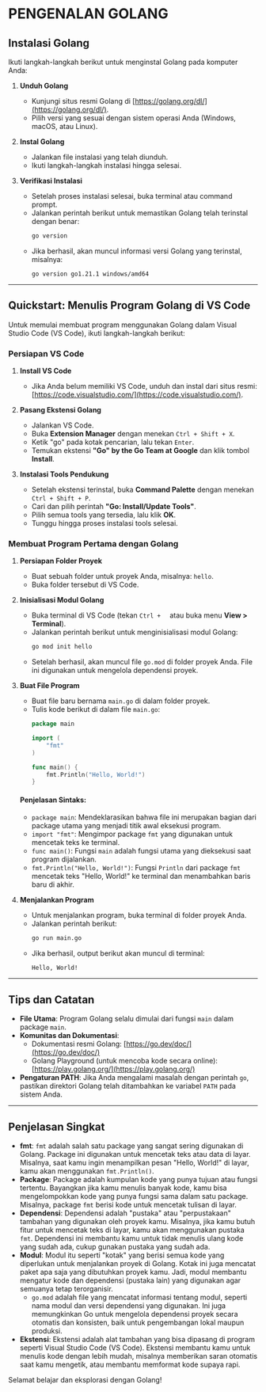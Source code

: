 # PENGENALAN GOLANG

## **Instalasi Golang**
Ikuti langkah-langkah berikut untuk menginstal Golang pada komputer Anda:

1. **Unduh Golang**
   - Kunjungi situs resmi Golang di [https://golang.org/dl/](https://golang.org/dl/).
   - Pilih versi yang sesuai dengan sistem operasi Anda (Windows, macOS, atau Linux).

2. **Instal Golang**
   - Jalankan file instalasi yang telah diunduh.
   - Ikuti langkah-langkah instalasi hingga selesai.

3. **Verifikasi Instalasi**
   - Setelah proses instalasi selesai, buka terminal atau command prompt.
   - Jalankan perintah berikut untuk memastikan Golang telah terinstal dengan benar:
     ```bash
     go version
     ```
   - Jika berhasil, akan muncul informasi versi Golang yang terinstal, misalnya:
     ```
     go version go1.21.1 windows/amd64
     ```

---

## **Quickstart: Menulis Program Golang di VS Code**
Untuk memulai membuat program menggunakan Golang dalam Visual Studio Code (VS Code), ikuti langkah-langkah berikut:

### **Persiapan VS Code**
1. **Install VS Code**
   - Jika Anda belum memiliki VS Code, unduh dan instal dari situs resmi: [https://code.visualstudio.com/](https://code.visualstudio.com/).

2. **Pasang Ekstensi Golang**
   - Jalankan VS Code.
   - Buka **Extension Manager** dengan menekan `Ctrl + Shift + X`.
   - Ketik "go" pada kotak pencarian, lalu tekan `Enter`.
   - Temukan ekstensi **"Go" by the Go Team at Google** dan klik tombol **Install**.

3. **Instalasi Tools Pendukung**
   - Setelah ekstensi terinstal, buka **Command Palette** dengan menekan `Ctrl + Shift + P`.
   - Cari dan pilih perintah **"Go: Install/Update Tools"**.
   - Pilih semua tools yang tersedia, lalu klik **OK**.
   - Tunggu hingga proses instalasi tools selesai.

### **Membuat Program Pertama dengan Golang**
1. **Persiapan Folder Proyek**
   - Buat sebuah folder untuk proyek Anda, misalnya: `hello`.
   - Buka folder tersebut di VS Code.

2. **Inisialisasi Modul Golang**
   - Buka terminal di VS Code (tekan `Ctrl +  ` atau buka menu **View > Terminal**).
   - Jalankan perintah berikut untuk menginisialisasi modul Golang:
     ```bash
     go mod init hello
     ```
   - Setelah berhasil, akan muncul file `go.mod` di folder proyek Anda. File ini digunakan untuk mengelola dependensi proyek.

3. **Buat File Program**
   - Buat file baru bernama `main.go` di dalam folder proyek.
   - Tulis kode berikut di dalam file `main.go`:
     ```go
     package main

     import (
         "fmt"
     )

     func main() {
         fmt.Println("Hello, World!")
     }
     ```
   
   #### Penjelasan Sintaks:
   - `package main`: Mendeklarasikan bahwa file ini merupakan bagian dari package utama yang menjadi titik awal eksekusi program.
   - `import "fmt"`: Mengimpor package `fmt` yang digunakan untuk mencetak teks ke terminal.
   - `func main()`: Fungsi `main` adalah fungsi utama yang dieksekusi saat program dijalankan.
   - `fmt.Println("Hello, World!")`: Fungsi `Println` dari package `fmt` mencetak teks "Hello, World!" ke terminal dan menambahkan baris baru di akhir.

4. **Menjalankan Program**
   - Untuk menjalankan program, buka terminal di folder proyek Anda.
   - Jalankan perintah berikut:
     ```bash
     go run main.go
     ```
   - Jika berhasil, output berikut akan muncul di terminal:
     ```
     Hello, World!
     ```

---

## **Tips dan Catatan**
- **File Utama**: Program Golang selalu dimulai dari fungsi `main` dalam package `main`.
- **Komunitas dan Dokumentasi**:
  - Dokumentasi resmi Golang: [https://go.dev/doc/](https://go.dev/doc/)
  - Golang Playground (untuk mencoba kode secara online): [https://play.golang.org/](https://play.golang.org/)
- **Pengaturan PATH**: Jika Anda mengalami masalah dengan perintah `go`, pastikan direktori Golang telah ditambahkan ke variabel `PATH` pada sistem Anda.
---

## **Penjelasan Singkat**
- **fmt**: `fmt` adalah salah satu package yang sangat sering digunakan di Golang. Package ini digunakan untuk mencetak teks atau data di layar. Misalnya, saat kamu ingin menampilkan pesan "Hello, World!" di layar, kamu akan menggunakan `fmt.Println()`.
- **Package**: Package adalah kumpulan kode yang punya tujuan atau fungsi tertentu. Bayangkan jika kamu menulis banyak kode, kamu bisa mengelompokkan kode yang punya fungsi sama dalam satu package. Misalnya, package `fmt` berisi kode untuk mencetak tulisan di layar.
- **Dependensi**: Dependensi adalah "pustaka" atau "perpustakaan" tambahan yang digunakan oleh proyek kamu. Misalnya, jika kamu butuh fitur untuk mencetak teks di layar, kamu akan menggunakan pustaka `fmt`. Dependensi ini membantu kamu untuk tidak menulis ulang kode yang sudah ada, cukup gunakan pustaka yang sudah ada.
- **Modul**: Modul itu seperti "kotak" yang berisi semua kode yang diperlukan untuk menjalankan proyek di Golang. Kotak ini juga mencatat paket apa saja yang dibutuhkan proyek kamu. Jadi, modul membantu mengatur kode dan dependensi (pustaka lain) yang digunakan agar semuanya tetap terorganisir.
  - `go.mod` adalah file yang mencatat informasi tentang modul, seperti nama modul dan versi dependensi yang digunakan. Ini juga memungkinkan Go untuk mengelola dependensi proyek secara otomatis dan konsisten, baik untuk pengembangan lokal maupun produksi.
- **Ekstensi**: Ekstensi adalah alat tambahan yang bisa dipasang di program seperti Visual Studio Code (VS Code). Ekstensi membantu kamu untuk menulis kode dengan lebih mudah, misalnya memberikan saran otomatis saat kamu mengetik, atau membantu memformat kode supaya rapi.

Selamat belajar dan eksplorasi dengan Golang!

